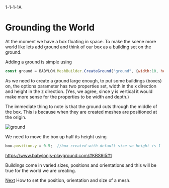 1-1-1-1A
# Grounding the World
At the moment we have a box floating in space. To make the scene more world like lets add ground and think of our box as a building set on the ground.

Adding a ground is simple using

```javascript
const ground = BABYLON.MeshBuilder.CreateGround("ground", {width:10, height:10});
```
As we need to create a ground large enough, to put some buildings (boxes) on, the options parameter has two properties set, width in the x direction and height in the z direction. (Yes, we agree, since y is vertical it would make more sense for the properties to be width and depth.)

The immediate thing to note is that  the ground cuts through the middle of the box. This is because when they are created meshes are positioned at the origin.

![ground](/img/campus/ground.png)

We need to move the box up half its height using

```javascript
box.position.y = 0.5;  //box created with default size so height is 1
```

https://www.babylonjs-playground.com/#KBS9I5#1

Buildings come in varied sizes, positions and orientations and this will be true for the world we are creating.

[Next](/babylon101/placement) How to set the position, orientation and size of a mesh.